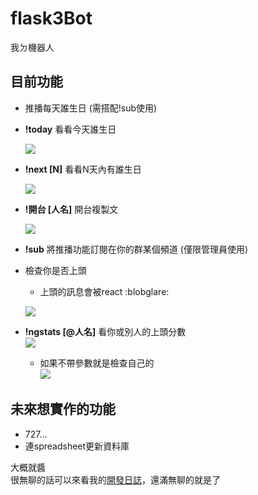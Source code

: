 # flask3Bot
我ㄉ機器人

## 目前功能
* 推播每天誰生日 (需搭配!sub使用)
* **!today** 看看今天誰生日

    ![](https://i.imgur.com/jTo1oNV.png)
* **!next [N]** 看看N天內有誰生日

    ![](https://i.imgur.com/IXohO2N.png)
* **!開台 [人名]** 開台複製文

    ![](https://i.imgur.com/Zf3Cr0v.png)
* **!sub** 將推播功能訂閱在你的群某個頻道 (僅限管理員使用)
* 檢查你是否上頭
    * 上頭的訊息會被react :blobglare:

    ![](https://i.imgur.com/e4ILASw.png)

* **!ngstats [@人名]** 看你或別人的上頭分數<br>
    ![](https://i.imgur.com/zumyhH7.png)
    * 如果不帶參數就是檢查自己的<br>
    ![](https://i.imgur.com/A4Cecoh.png)

## 未來想實作的功能
* 727...
* 連spreadsheet更新資料庫

大概就醬<br>
很無聊的話可以來看我的[開發日誌](https://hackmd.io/@flask3/H1HAmxT15)，還滿無聊的就是了